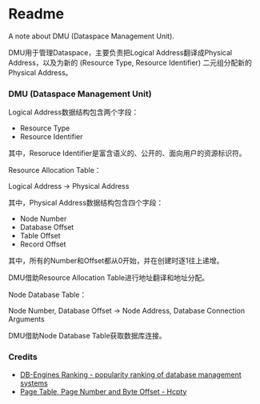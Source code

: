 # Readme
A note about DMU (Dataspace Management Unit).

DMU用于管理Dataspace，主要负责把Logical Address翻译成Physical Address，以及为新的 (Resource Type, Resource Identifier) 二元组分配新的Physical Address。

### DMU (Dataspace Management Unit)

Logical Address数据结构包含两个字段：
- Resource Type
- Resource Identifier

其中，Resoruce Identifier是富含语义的、公开的、面向用户的资源标识符。

Resource Allocation Table：

Logical Address -> Physical Address

其中，Physical Address数据结构包含四个字段：
- Node Number
- Database Offset
- Table Offset
- Record Offset

其中，所有的Number和Offset都从0开始，并在创建时逐1往上递增。

DMU借助Resource Allocation Table进行地址翻译和地址分配。

Node Database Table：

Node Number, Database Offset -> Node Address, Database Connection Arguments

DMU借助Node Database Table获取数据库连接。

### Credits
- [DB-Engines Ranking - popularity ranking of database management systems](https://db-engines.com/en/ranking)
- [Page Table, Page Number and Byte Offset - Hcpty](https://github.com/hcpty/page-table-page-number-and-byte-offset)
